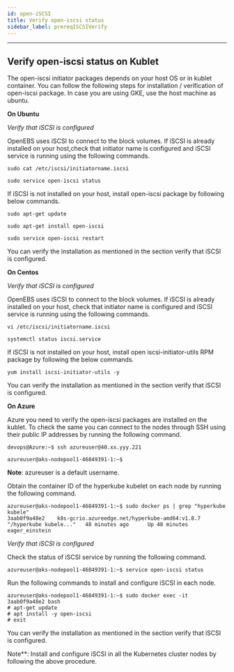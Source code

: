 ```yaml
---
id: open-iSCSI
title: Verify open-iscsi status
sidebar_label: prereqISCSIVerify
---
```


------

## Verify open-iscsi status on Kublet

The open-iscsi initiator packages depends on your host OS or in kublet container. You can follow the following steps for installation / verification of open-iscsi package.  In case you are using GKE, use the host machine as ubuntu.

**On Ubuntu**

*Verify that iSCSI is configured*

OpenEBS uses iSCSI to connect to the block volumes. If iSCSI is already installed on your host,check that initiator name is configured and iSCSI service is running using the following commands.

```
sudo cat /etc/iscsi/initiatorname.iscsi
```

```
sudo service open-iscsi status
```

If iSCSI is not installed on your host, install open-iscsi package by following below commands.

```
sudo apt-get update
```

```
sudo apt-get install open-iscsi
```

```
sudo service open-iscsi restart
```

You can verify the installation as mentioned in the section verify that iSCSI is configured.

**On Centos**

*Verify that iSCSI is configured*

OpenEBS uses iSCSI to connect to the block volumes. If iSCSI is already installed on your host, check that initiator name is configured and iSCSI service is running using the following commands.

```
vi /etc/iscsi/initiatorname.iscsi
```

```
systemctl status iscsi.service
```

If iSCSI is not installed on your host, install open iscsi-initiator-utils RPM package by following the below commands.

```
yum install iscsi-initiator-utils -y
```

 You can verify the installation as mentioned in the section verify that iSCSI is configured.

**On Azure**

Azure you need to verify the open-iscsi packages are installed on the kublet. To check the same you can connect to the nodes through SSH using their public IP addresses by running the following command.

```
devops@Azure:~$ ssh azureuser@40.xx.yyy.221

azureuser@aks-nodepool1-46849391-1:~$
```

 **Note**: azureuser is a default username.

Obtain the container ID of the hyperkube kubelet on each node by running the following command.

```
azureuser@aks-nodepool1-46849391-1:~$ sudo docker ps | grep "hyperkube kubele"
3aab0f9a48e2    k8s-gcrio.azureedge.net/hyperkube-amd64:v1.8.7   "/hyperkube kubele..."   48 minutes ago      Up 48 minutes                           eager_einstein
```

*Verify that iSCSI is configured*

 Check the status of iSCSI service by running the following command.

```
azureuser@aks-nodepool1-46849391-1:~$ service open-iscsi status
```

Run the following commands to install and configure iSCSI in each node.

```
azureuser@aks-nodepool1-46849391-1:~$ sudo docker exec -it 3aab0f9a48e2 bash
# apt-get update
# apt install -y open-iscsi
# exit
```

You can verify the installation as mentioned in the section verify that iSCSI is configured.

Note**: Install and configure iSCSI in all the Kubernetes cluster nodes by following the above procedure.

<!-- Hotjar Tracking Code for https://docs.openebs.io -->
<script>
   (function(h,o,t,j,a,r){
       h.hj=h.hj||function(){(h.hj.q=h.hj.q||[]).push(arguments)};
       h._hjSettings={hjid:785693,hjsv:6};
       a=o.getElementsByTagName('head')[0];
       r=o.createElement('script');r.async=1;
       r.src=t+h._hjSettings.hjid+j+h._hjSettings.hjsv;
       a.appendChild(r);
   })(window,document,'https://static.hotjar.com/c/hotjar-','.js?sv=');
</script>
